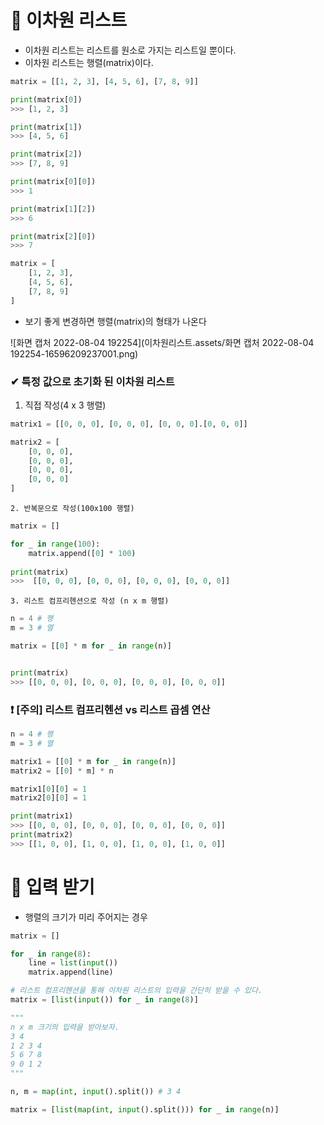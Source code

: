 # 📌 이차원 리스트

- 이차원 리스트는 리스트를 원소로 가지는 리스트일 뿐이다.
- 이차원 리스트는 행렬(matrix)이다.

```python
matrix = [[1, 2, 3], [4, 5, 6], [7, 8, 9]]
```

```python
print(matrix[0])
>>> [1, 2, 3]

print(matrix[1])
>>> [4, 5, 6]

print(matrix[2])
>>> [7, 8, 9]
```

```python
print(matrix[0][0])
>>> 1

print(matrix[1][2])
>>> 6

print(matrix[2][0])
>>> 7
```

```python
matrix = [
    [1, 2, 3],
    [4, 5, 6],
    [7, 8, 9]
]
```

- 보기 좋게 변경하면 행렬(matrix)의 형태가 나온다

![화면 캡처 2022-08-04 192254](이차원리스트.assets/화면 캡처 2022-08-04 192254-16596209237001.png)





### ✔ 특정 값으로 초기화 된 이차원 리스트

1. 직접 작성(4 x 3 행렬)

```python
matrix1 = [[0, 0, 0], [0, 0, 0], [0, 0, 0].[0, 0, 0]]

matrix2 = [
    [0, 0, 0],
    [0, 0, 0],
    [0, 0, 0],
    [0, 0, 0]
]
```



	2. 반복문으로 작성(100x100 행렬)

```python
matrix = []

for _ in range(100):
    matrix.append([0] * 100)
    
print(matrix)
>>>  [[0, 0, 0], [0, 0, 0], [0, 0, 0], [0, 0, 0]]
```



	3. 리스트 컴프리헨션으로 작성 (n x m 행렬)

```python
n = 4 # 행
m = 3 # 열

matrix = [[0] * m for _ in range(n)]


print(matrix)
>>> [[0, 0, 0], [0, 0, 0], [0, 0, 0], [0, 0, 0]]
```



###  ❗ [주의] 리스트 컴프리헨션 vs 리스트 곱셈 연산

``` python
n = 4 # 행
m = 3 # 열

matrix1 = [[0] * m for _ in range(n)]
matrix2 = [[0] * m] * n

matrix1[0][0] = 1
matrix2[0][0] = 1

print(matrix1)
>>> [[0, 0, 0], [0, 0, 0], [0, 0, 0], [0, 0, 0]]
print(matrix2)
>>> [[1, 0, 0], [1, 0, 0], [1, 0, 0], [1, 0, 0]]
```



# 📌 입력 받기

- 행렬의 크기가 미리 주어지는 경우

```python
matrix = []

for _ in range(8):
	line = list(input())
	matrix.append(line)

# 리스트 컴프리헨션을 통해 이차원 리스트의 입력을 간단히 받을 수 있다.
matrix = [list(input()) for _ in range(8)]
```

```python
"""
n x m 크기의 입력을 받아보자.
3 4
1 2 3 4
5 6 7 8
9 0 1 2
"""

n, m = map(int, input().split()) # 3 4

matrix = [list(map(int, input().split())) for _ in range(n)]
```

